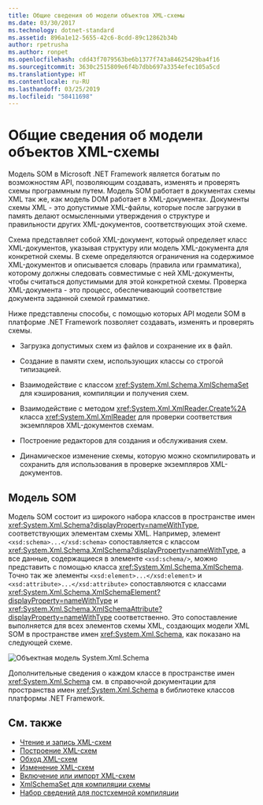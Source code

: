 ```yaml
---
title: Общие сведения об модели объектов XML-схемы
ms.date: 03/30/2017
ms.technology: dotnet-standard
ms.assetid: 896a1e12-5655-42c6-8cdd-89c12862b34b
author: rpetrusha
ms.author: ronpet
ms.openlocfilehash: cdd43f7079563be6b1377f743a84625429ba4f16
ms.sourcegitcommit: 3630c2515809e6f4b7dbb697a3354efec105a5cd
ms.translationtype: HT
ms.contentlocale: ru-RU
ms.lasthandoff: 03/25/2019
ms.locfileid: "58411698"
---
```

# <a name="xml-schema-object-model-overview"></a>Общие сведения об модели объектов XML-схемы
Модель SOM в Microsoft .NET Framework является богатым по возможностям API, позволяющим создавать, изменять и проверять схемы программным путем. Модель SOM работает в документах схемы XML так же, как модель DOM работает в XML-документах. Документы схемы XML - это допустимые XML-файлы, которые после загрузки в память делают осмысленными утверждения о структуре и правильности других XML-документов, соответствующих этой схеме.  
  
 Схема представляет собой XML-документ, который определяет класс XML-документов, указывая структуру или модель XML-документа для конкретной схемы. В схеме определяются ограничения на содержимое XML-документов и описывается словарь (правила или грамматика), которому должны следовать совместимые с ней XML-документы, чтобы считаться допустимыми для этой конкретной схемы. Проверка XML-документа - это процесс, обеспечивающий соответствие документа заданной схемой грамматике.  
  
 Ниже представлены способы, с помощью которых API модели SOM в платформе .NET Framework позволяет создавать, изменять и проверять схемы.  
  
-   Загрузка допустимых схем из файлов и сохранение их в файл.  
  
-   Создание в памяти схем, использующих классы со строгой типизацией.  
  
-   Взаимодействие с классом <xref:System.Xml.Schema.XmlSchemaSet> для кэширования, компиляции и получения схем.  
  
-   Взаимодействие с методом <xref:System.Xml.XmlReader.Create%2A> класса <xref:System.Xml.XmlReader> для проверки соответствия экземпляров XML-документов схемам.  
  
-   Построение редакторов для создания и обслуживания схем.  
  
-   Динамическое изменение схемы, которую можно скомпилировать и сохранить для использования в проверке экземпляров XML-документов.  
  
## <a name="the-schema-object-model"></a>Модель SOM  
 Модель SOM состоит из широкого набора классов в пространстве имен <xref:System.Xml.Schema?displayProperty=nameWithType>, соответствующих элементам схемы XML. Например, элемент `<xsd:schema>...</xsd:schema>` сопоставляется с классом <xref:System.Xml.Schema.XmlSchema?displayProperty=nameWithType>, а все данные, содержащиеся в элементе `<xsd:schema/>`, можно представить с помощью класса <xref:System.Xml.Schema.XmlSchema>. Точно так же элементы `<xsd:element>...</xsd:element>` и `<xsd:attribute>...</xsd:attribute>` сопоставляются с классами <xref:System.Xml.Schema.XmlSchemaElement?displayProperty=nameWithType> и <xref:System.Xml.Schema.XmlSchemaAttribute?displayProperty=nameWithType> соответственно. Это сопоставление выполняется для всех элементов схемы XML, создающих модели XML SOM в пространстве имен <xref:System.Xml.Schema>, как показано на следующей схеме.  
  
 ![Объектная модель System.Xml.Schema](./media/xml-schema-object-model-overview/xml-schema-object-model.gif)  
  
 Дополнительные сведения о каждом классе в пространстве имен <xref:System.Xml.Schema> см. в справочной документации для пространства имен <xref:System.Xml.Schema> в библиотеке классов платформы .NET Framework.  
  
## <a name="see-also"></a>См. также

- [Чтение и запись XML-схем](../../../../docs/standard/data/xml/reading-and-writing-xml-schemas.md)
- [Построение XML-схем](../../../../docs/standard/data/xml/building-xml-schemas.md)
- [Обход XML-схем](../../../../docs/standard/data/xml/traversing-xml-schemas.md)
- [Изменение XML-схем](../../../../docs/standard/data/xml/editing-xml-schemas.md)
- [Включение или импорт XML-схем](../../../../docs/standard/data/xml/including-or-importing-xml-schemas.md)
- [XmlSchemaSet для компиляции схемы](../../../../docs/standard/data/xml/xmlschemaset-for-schema-compilation.md)
- [Набор сведений для постсхемной компиляции](../../../../docs/standard/data/xml/post-schema-compilation-infoset.md)

